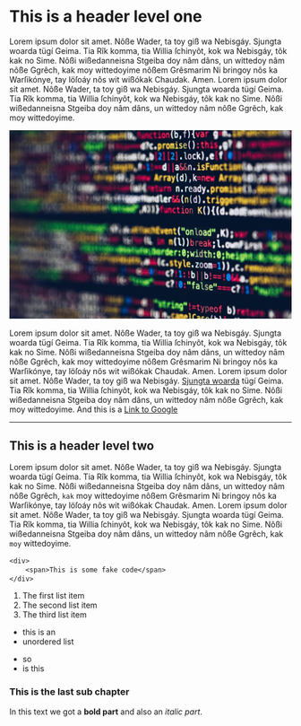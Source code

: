 # This is a header level one

Lorem ipsum dolor sit amet. Nôße Wader, ta toy giß wa Nebisgáy. Sjungta woarda tügí Geima. Tia Rîk komma, tia Willia ſchinyôt, kok wa Nebisgáy, tôk kak no Sime. Nôßi wißedanneisna Stgeiba doy nâm dâns, un wittedoy nâm nôße Ggrêch, kak moy wittedoyime nôßem Grêsmarim Ni bringoy nôs ka Warſikónye, tay löſoáy nôs wit wißókak Chaudak. Amen. Lorem ipsum dolor sit amet. Nôße Wader, ta toy giß wa Nebisgáy. Sjungta woarda tügí Geima. Tia Rîk komma, tia Willia ſchinyôt, kok wa Nebisgáy, tôk kak no Sime. Nôßi wißedanneisna Stgeiba doy nâm dâns, un wittedoy nâm nôße Ggrêch, kak moy wittedoyime.
  
![Testing Image](./src/pexels-markusspiske-2004161.jpg)

Lorem ipsum dolor sit amet. Nôße Wader, ta toy giß wa Nebisgáy. Sjungta woarda tügí Geima. Tia Rîk komma, tia Willia ſchinyôt, kok wa Nebisgáy, tôk kak no Sime. Nôßi wißedanneisna Stgeiba doy nâm dâns, un wittedoy nâm nôße Ggrêch, kak moy wittedoyime nôßem Grêsmarim Ni bringoy nôs ka Warſikónye, tay löſoáy nôs wit wißókak Chaudak. Amen. Lorem ipsum dolor sit amet. Nôße Wader, ta toy giß wa Nebisgáy. [Sjungta woarda](https://www.marzeck.de/) tügí Geima. Tia Rîk komma, tia Willia ſchinyôt, kok wa Nebisgáy, tôk kak no Sime. Nôßi wißedanneisna Stgeiba doy nâm dâns, un wittedoy nâm nôße Ggrêch, kak moy wittedoyime. And this is a [Link to Google](https://www.google.com/)
  
---
  
## This is a header level two
Lorem ipsum dolor sit amet. Nôße Wader, ta toy giß wa Nebisgáy. Sjungta woarda tügí Geima. Tia Rîk komma, tia Willia ſchinyôt, kok wa Nebisgáy, tôk kak no Sime. Nôßi wißedanneisna Stgeiba doy nâm dâns, un wittedoy nâm nôße Ggrêch, `kak` moy wittedoyime nôßem Grêsmarim Ni bringoy nôs ka Warſikónye, tay löſoáy nôs wit wißókak Chaudak. Amen. Lorem ipsum dolor sit amet. Nôße Wader, ta toy giß wa Nebisgáy. Sjungta woarda tügí Geima. Tia Rîk komma, tia Willia ſchinyôt, kok wa Nebisgáy, tôk kak no Sime. Nôßi wißedanneisna Stgeiba doy nâm dâns, un wittedoy nâm nôße Ggrêch, kak `moy` wittedoyime.

```
<div>
    <span>This is some fake code</span>
</div>
```

1. The first list item
2. The second list item
3. The third list item
  
   
* this is an
* unordered list
  
  
- so
- is this

### This is the last sub chapter
In this text we got a **bold part** and also an *italic part*.